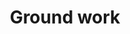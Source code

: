 ---
id_key: b
image: image_00002.jpg
thumbnail: thumb_image_00002.jpg
title: Ground work
dimensions: 'Dimensions variable  '
medium: PO  wder paint sprinkled on concrete floor
year: '1990'
artist: Lawanda Valderas  
notes: explicit and implicit layers
galleries: orange
permalink: "/new/b.html"
layout: single-work
---